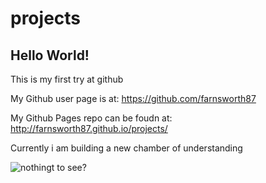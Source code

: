 projects
========

## Hello World!

This is my first try at github

My Github user page is at: https://github.com/farnsworth87

My Github Pages repo can be foudn at: http://farnsworth87.github.io/projects/

Currently i am building a new chamber of understanding

![nothingt to see?](http://i.imgur.com/300sj.gif)
